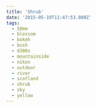 ```yaml
---
title: 'Shrub'
date: '2015-05-19T11:47:53.000Z'
tags:
  - 50mm
  - blossom
  - bokeh
  - bush
  - d300s
  - mountainside
  - nikon
  - outdoor
  - river
  - scotland
  - shrub
  - sky
  - yellow
---
```


